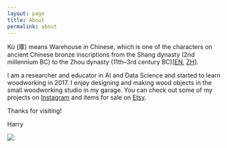 ```yaml
---
layout: page
title: About
permalink: about
---
```


Kù (庫) means Warehouse in Chinese, which is one of the characters on ancient Chinese bronze inscriptions from the Shang dynasty (2nd millennium BC) to the Zhou dynasty (11th–3rd century BC)[[EN](https://en.wikipedia.org/wiki/Chinese_bronze_inscriptions), [ZH](https://zh.m.wikipedia.org/zh-hans/%E9%87%91%E6%96%87)].

I am a researcher and educator in AI and Data Science and started to learn woodworking in 2017. I enjoy designing and making wood objects in the small woodworking studio in my garage. You can check out some of my projects on [Instagram](https://www.instagram.com/ku_warehouse_store/) and items for sale on [Etsy](https://www.etsy.com/shop/KuWarehouse). 

Thanks for visiting!

Harry

<img class="mx-auto drop-shadow-md" src="https://user-images.githubusercontent.com/595772/181522246-c3ed5618-d0aa-46bc-a65a-2a6f4b83c69d.jpg">
